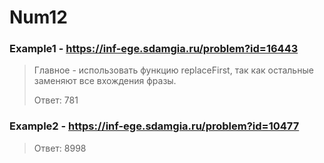# Num12
### Example1 - https://inf-ege.sdamgia.ru/problem?id=16443
> Главное - использовать функцию replaceFirst, так как остальные заменяют все вхождения фразы.
> 
> Ответ: 781


### Example2 - https://inf-ege.sdamgia.ru/problem?id=10477
> Ответ: 8998